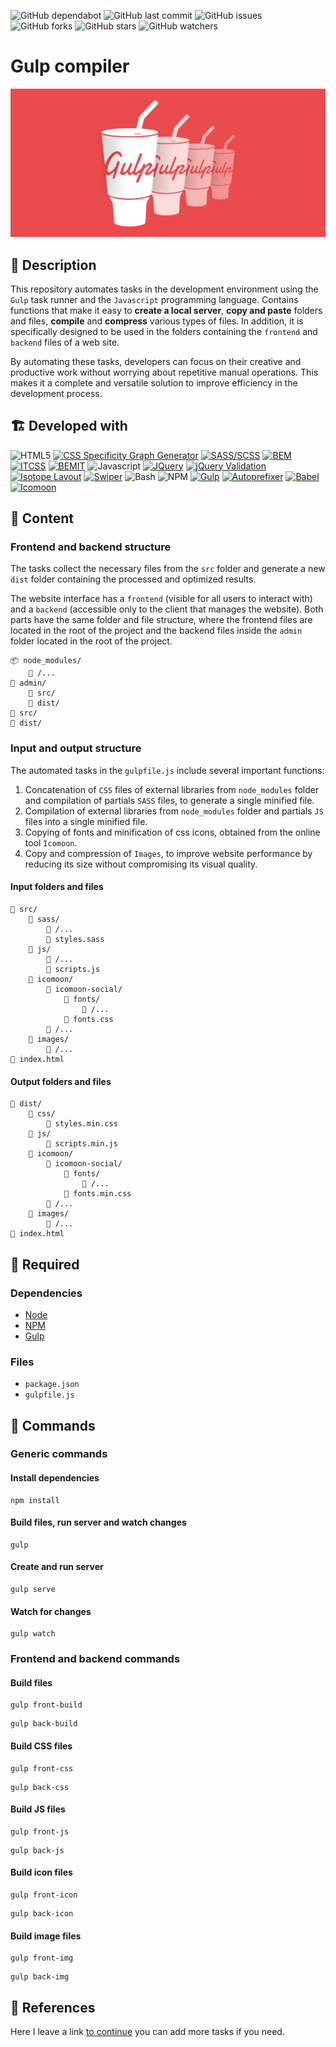 ![GitHub dependabot](https://img.shields.io/badge/dependabot-enabled-025e8c?logo=Dependabot)
![GitHub last commit](https://img.shields.io/github/last-commit/beatrizsmerino/gulp-compiler)
![GitHub issues](https://img.shields.io/github/issues/beatrizsmerino/gulp-compiler)
![GitHub forks](https://img.shields.io/github/forks/beatrizsmerino/gulp-compiler)
![GitHub stars](https://img.shields.io/github/stars/beatrizsmerino/gulp-compiler)
![GitHub watchers](https://img.shields.io/github/watchers/beatrizsmerino/gulp-compiler)

# Gulp compiler

![Image of Gulp Compiler](README/images/gulp-logo.png)

## 🎯 Description

This repository automates tasks in the development environment using the `Gulp` task runner and the `Javascript` programming language. Contains functions that make it easy to **create a local server**, **copy and paste** folders and files, **compile** and **compress** various types of files. In addition, it is specifically designed to be used in the folders containing the `frontend` and `backend` files of a web site.

By automating these tasks, developers can focus on their creative and productive work without worrying about repetitive manual operations. This makes it a complete and versatile solution to improve efficiency in the development process.

## 🏗️ Developed with

![HTML5](https://img.shields.io/badge/-HTML5-E34F26?style=for-the-badge&logo=html5&logoColor=white)
[![CSS Specificity Graph Generator](https://img.shields.io/badge/-Css3-2173F6?style=for-the-badge&logo=css3&logoColor=white)](https://jonassebastianohlsson.com/specificity-graph/)
[![SASS/SCSS](https://img.shields.io/badge/-SASS/SCSS-CC6699?style=for-the-badge&logo=sass&logoColor=white)](https://sass-lang.com/)
[![BEM](https://img.shields.io/badge/-BEM-000000?style=for-the-badge&logo=bem&logoColor=white)](https://en.bem.info/methodology/)
[![ITCSS](https://img.shields.io/badge/-ITCSS-ff2c59?style=for-the-badge)](https://www.xfive.co/blog/itcss-scalable-maintainable-css-architecture/#tips-on-using-itcss)
[![BEMIT](https://img.shields.io/badge/-BEMIT-c84747?style=for-the-badge)](https://csswizardry.com/2015/08/bemit-taking-the-bem-naming-convention-a-step-further/)
![Javascript](https://img.shields.io/badge/-Javascript-F7DF1E?style=for-the-badge&logo=javascript&logoColor=black)
[![JQuery](https://img.shields.io/badge/-JQuery-183353?style=for-the-badge&logo=JQuery&logoColor=white)](https://jquery.com/)
[![jQuery Validation](https://img.shields.io/badge/-jQuery%20Validation-bb002b?style=for-the-badge&logo=jquery&logoColor=white)](https://jqueryvalidation.org/)
[![Isotope Layout](https://img.shields.io/badge/isotope%20layout-ffbb44?style=for-the-badge)](https://isotope.metafizzy.co/)
[![Swiper](https://img.shields.io/badge/swiper-6332F6?style=for-the-badge&logo=swiper&logoColor=white)](https://swiperjs.com/get-started)
![Bash](https://img.shields.io/badge/Bash-3D4648?style=for-the-badge&logo=gnu-bash&logoColor=white)
![NPM](https://img.shields.io/badge/-NPM-CB3837?style=for-the-badge&logo=npm&logoColor=white)
[![Gulp](https://img.shields.io/badge/-Gulp-D34A47?style=for-the-badge&logo=gulp&logoColor=white)](https://gulpjs.com)
[![Autoprefixer](https://img.shields.io/badge/-Autoprefixer-FF9900?style=for-the-badge&logo=autoprefixer&logoColor=white)](https://www.npmjs.com/package/autoprefixer)
[![Babel](https://img.shields.io/badge/-babel-F9DC3E?style=for-the-badge&logo=babel&logoColor=000000)](https://babeljs.io/)
[![Icomoon](https://img.shields.io/badge/-Icomoon-02A8F3?style=for-the-badge&logo=icomoon&logoColor=white)](https://icomoon.io/app/#/select)

## 🧩 Content

### Frontend and backend structure

The tasks collect the necessary files from the `src` folder and generate a new `dist` folder containing the processed and optimized results.

The website interface has a `frontend` (visible for all users to interact with) and a `backend` (accessible only to the client that manages the website). Both parts have the same folder and file structure, where the frontend files are located in the root of the project and the backend files inside the `admin` folder located in the root of the project.

```shell
📦 node_modules/
    📂 /...
📁 admin/
    📁 src/
    📁 dist/
📁 src/
📁 dist/
```

### Input and output structure

The automated tasks in the `gulpfile.js` include several important functions:

1. Concatenation of `CSS` files of external libraries from `node_modules` folder and compilation of partials `SASS` files, to generate a single minified file.
2. Compilation of external libraries from `node_modules` folder and partials `JS` files into a single minified file.
3. Copying of fonts and minification of css icons, obtained from the online tool `Icomoon`.
4. Copy and compression of `Images`, to improve website performance by reducing its size without compromising its visual quality.

#### Input folders and files

```shell
📁 src/
    📁 sass/
        📂 /...
        📄 styles.sass
    📁 js/
        📂 /...
        📄 scripts.js
    📁 icomoon/
        📁 icomoon-social/
            📁 fonts/
                📂 /...
            📄 fonts.css
        📂 /...
    📁 images/
        📂 /...
📄 index.html
```

#### Output folders and files

```shell
📁 dist/
    📁 css/
        📄 styles.min.css
    📁 js/
        📄 scripts.min.js
    📁 icomoon/
        📁 icomoon-social/
            📁 fonts/
                📂 /...
            📄 fonts.min.css
        📂 /...
    📁 images/
        📂 /...
📄 index.html
```

## 🔑 Required

### Dependencies

- [Node](https://nodejs.org/es/)
- [NPM](https://docs.npmjs.com/)
- [Gulp](https://gulpjs.com/)

### Files

- `package.json`
- `gulpfile.js`

## 🚀 Commands

### Generic commands

#### Install dependencies

```shell
npm install
```

#### Build files, run server and watch changes

```shell
gulp
```

#### Create and run server

```shell
gulp serve
```

#### Watch for changes

```shell
gulp watch
```

### Frontend and backend commands

#### Build files

```shell
gulp front-build
```

```shell
gulp back-build
```

#### Build CSS files

```shell
gulp front-css
```

```shell
gulp back-css
```

#### Build JS files

```shell
gulp front-js
```

```shell
gulp back-js
```

#### Build icon files

```shell
gulp front-icon
```

```shell
gulp back-icon
```

#### Build image files

```shell
gulp front-img
```

```shell
gulp back-img
```

## 🔗 References

Here I leave a link [to continue](https://gulpjs.com/docs/en/getting-started/quick-start) you can add more tasks if you need.
